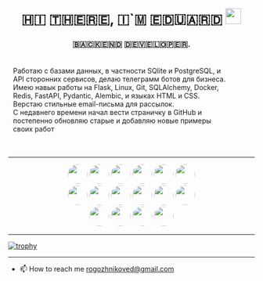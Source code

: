 <!-- Yandex.Metrika counter -->
<script type="text/javascript" >
   (function(m,e,t,r,i,k,a){m[i]=m[i]||function(){(m[i].a=m[i].a||[]).push(arguments)};
   m[i].l=1*new Date();
   for (var j = 0; j < document.scripts.length; j++) {if (document.scripts[j].src === r) { return; }}
   k=e.createElement(t),a=e.getElementsByTagName(t)[0],k.async=1,k.src=r,a.parentNode.insertBefore(k,a)})
   (window, document, "script", "https://mc.yandex.ru/metrika/tag.js", "ym");

   ym(102651646, "init", {
        clickmap:true,
        trackLinks:true,
        accurateTrackBounce:true
   });
</script>
<noscript><div><img src="https://mc.yandex.ru/watch/102651646" style="position:absolute; left:-9999px;" alt="" /></div></noscript>
<!-- /Yandex.Metrika counter -->
<h1 align="center">​🇭​​🇮​ ​🇹​​🇭​​🇪​​🇷​​🇪​, ​🇮​`​🇲​ ​🇪​​🇩​​🇺​​🇦​​🇷​​🇩
<img src="https://github.com/blackcater/blackcater/raw/main/images/Hi.gif" height="32"/></h1>
<h3 align="center">​🇧​​🇦​​🇨​​🇰​​🇪​​🇳​​🇩​ ​🇩​​🇪​​🇻​​🇪​​🇱​​🇴​​🇵​​🇪​​🇷​.</h3>

   <p style="padding: 20px 50px 35px 10px;">
          Работаю с базами данных, в частности SQlite и PostgreSQL, и API сторонних сервисов, делаю телеграмм ботов для бизнеса.
          <br>Имею навык работы на Flask, Linux, Git, SQLAlchemy, Docker, Redis, FastAPI, Pydantic, Alembic, и языках HTML и CSS.
          Верстаю стильные email-письма для рассылок.
          <br>С недавнего времени начал вести страничку в GitHub и постепенно обновляю старые и добавляю новые примеры своих работ
  </p>

---

<div id="badges" align="center">
  <img src="https://img.shields.io/badge/sqlite-%2307405e.svg?style=for-the-badge&logo=sqlite&logoColor=white" height="40" weight="150" style="display: inline-block; border-radius: 20px;"/>
  <img src="https://img.shields.io/badge/postgres-%23316192.svg?style=for-the-badge&logo=postgresql&logoColor=white" height="40" style="display: inline-block; border-radius: 20px;"/>
  <img src="https://img.shields.io/badge/FastAPI-005571?style=for-the-badge&logo=fastapi" height="40" weight="150" style="display: inline-block; border-radius: 20px;"/>
  <img src="https://img.shields.io/badge/flask-%23000.svg?style=for-the-badge&logo=flask&logoColor=white" height="40" weight="150" style="display: inline-block; border-radius: 20px;"/>
  <img src="https://img.shields.io/badge/Linux-FCC624?style=for-the-badge&logo=linux&logoColor=black" height="40" weight="150" style="display: inline-block; border-radius: 20px;"/>
  <img src="https://img.shields.io/badge/Ubuntu-E95420?style=for-the-badge&logo=ubuntu&logoColor=white" height="40" weight="150" style="display: inline-block; border-radius: 20px;"/>
  <br><img src="https://img.shields.io/badge/docker-%230db7ed.svg?style=for-the-badge&logo=docker&logoColor=white" height="40" weight="150" style="display: inline-block; border-radius: 20px;"/>
  <img src="https://img.shields.io/badge/Postman-FF6C37?style=for-the-badge&logo=postman&logoColor=white" height="40" weight="150" style="display: inline-block; border-radius: 20px;"/>
  <img src="https://img.shields.io/badge/jinja-white.svg?style=for-the-badge&logo=jinja&logoColor=black" height="40" weight="150" style="display: inline-block; border-radius: 20px;"/>
  <img src="https://img.shields.io/badge/markdown-%23000000.svg?style=for-the-badge&logo=markdown&logoColor=white" height="40" weight="150" style="display: inline-block; border-radius: 20px;"/>
  <img src="https://img.shields.io/badge/css3-%231572B6.svg?style=for-the-badge&logo=css3&logoColor=white" height="40" weight="150" style="display: inline-block; border-radius: 20px;"/>
  <img src="https://img.shields.io/badge/html5-%23E34F26.svg?style=for-the-badge&logo=html5&logoColor=white" height="40" weight="150" style="display: inline-block; border-radius: 20px;"/>
  <br><img src="https://img.shields.io/badge/css3-%231572B6.svg?style=for-the-badge&logo=css3&logoColor=white" height="40" weight="150" style="display: inline-block; border-radius: 20px;"/>
  <img src="https://img.shields.io/badge/pycharm-143?style=for-the-badge&logo=pycharm&logoColor=black&color=black&labelColor=green" height="40" weight="150" style="display: inline-block; border-radius: 20px;"/>
  <img src="https://img.shields.io/badge/python-3670A0?style=for-the-badge&logo=python&logoColor=ffdd54" height="40" weight="150" style="display: inline-block; border-radius: 20px;"/>
  <img src="https://img.shields.io/badge/git-%23F05033.svg?style=for-the-badge&logo=git&logoColor=white" height="40" style="display: inline-block; border-radius: 20px;"/>
</div>

---

[![trophy](https://github-profile-trophy.vercel.app/?username=ryo-ma&theme=onedark)](https://github.com/ryo-ma/github-profile-trophy)

---

- 📫 How to reach me rogozhnikoved@gmail.com

<!---
EduardRogozhnikov/EduardRogozhnikov is a ✨ special ✨ repository because its `README.md` (this file) appears on your GitHub profile.
You can click the Preview link to take a look at your changes.
--->
